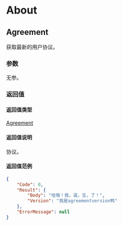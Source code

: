 ﻿# About
## Agreement
获取最新的用户协议。
### 参数
无参。
### 返回值
#### 返回值类型
[Agreement](../Entity/About.md#Agreement实体)
#### 返回值说明
协议。
#### 返回值范例
```json
{
    "Code": 0,
    "Result": {
        "Body": "哇哦！我，诞，生，了！",
        "Version": "我是agreementversion鸭"
    },
    "ErrorMessage": null
}
```

